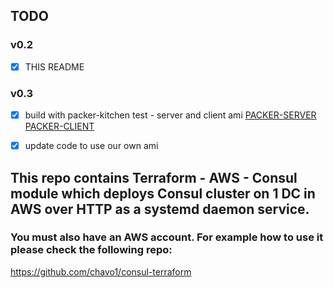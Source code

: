 ## TODO

### v0.2
- [x] THIS README

### v0.3
- [x] build with packer-kitchen test - server and client ami
[PACKER-SERVER](https://github.com/chavo1/packer-consul-server)
[PACKER-CLIENT](https://github.com/chavo1/packer-consul-client)

- [x] update code to use our own ami

## This repo contains Terraform - AWS - Consul module which deploys Consul cluster on 1 DC in AWS over HTTP as a systemd daemon service.

### You must also have an AWS account. For example how to use it please check the following repo:

https://github.com/chavo1/consul-terraform

